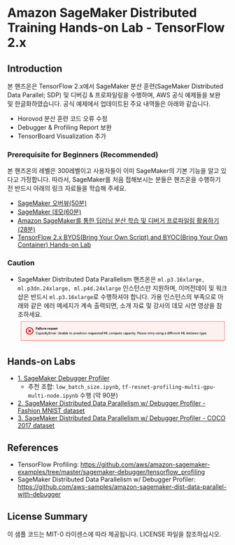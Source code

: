 # Amazon SageMaker Distributed Training Hands-on Lab - TensorFlow 2.x

## Introduction
본 핸즈온은 TensorFlow 2.x에서 SageMaker 분산 훈련(SageMaker Distributed Data Parallel; SDP) 및 디버깅 & 프로파일링을 수행하며, AWS 공식 예제들을 보완 및 한글화하였습니다. 공식 예제에서 업데이트된 주요 내역들은 아래와 같습니다.
- Horovod 분산 훈련 코드 오류 수정
- Debugger & Profiling Report 보완
- TensorBoard Visualization 추가

### Prerequisite for Beginners (Recommended)
본 핸즈온의 레벨은 300레벨이고 사용자들이 이미 SageMaker의 기본 기능을 알고 있다고 가정합니다. 따라서, SageMaker를 처음 접해보시는 분들은 핸즈온을 수행하기 전 반드시 아래의 링크 자료들을 학습해 주세요.  
- [SageMaker 오버뷰(50분)](https://www.youtube.com/watch?v=jF2BN98KBlg)
- [SageMaker 데모(60분)](https://www.youtube.com/watch?v=miIVGlq6OUk)
- [Amazon SageMaker를 통한 딥러닝 분산 학습 및 디버거 프로파일링 활용하기(28분)](https://www.youtube.com/watch?v=lsTtoACAPj4)
- [TensorFlow 2.x BYOS(Bring Your Own Script) and BYOC(Bring Your Own Container) Hands-on Lab](https://github.com/daekeun-ml/sagemaker-byos-byoc)

### Caution 
- SageMaker Distributed Data Parallelism 핸즈온은 `ml.p3.16xlarge, ml.p3dn.24xlarge, ml.p4d.24xlarge` 인스턴스만 지원하며, 이머전데이 및 워크샵은 반드시 `ml.p3.16xlarge`로 수행하셔야 합니다. 가용 인스턴스의 부족으로 아래와 같은 에러 메세지가 계속 출력되면, 소개 자료 및 강사의 데모 시연 영상을 참조하세요. 
![error](./images/error.png)

## Hands-on Labs
- [1. SageMaker Debugger Profiler](1.profiling)
  - 추천 조합: `low_batch_size.ipynb`, `tf-resnet-profiling-multi-gpu-multi-node.ipynb` 수행 (약 90분)
- [2. SageMaker Distributed Data Parallelism w/ Debugger Profiler - Fashion MNIST dataset](2.sdp-with-debugger-fashion-mnist)
- [3. SageMaker Distributed Data Parallelism w/ Debugger Profiler - COCO 2017 dataset](3.sdp-with-debugger-maskrcnn)
  
## References
- TensorFlow Profiling: https://github.com/aws/amazon-sagemaker-examples/tree/master/sagemaker-debugger/tensorflow_profiling 
- SageMaker Distributed Data Parallelism w/ Debugger Profiler: https://github.com/aws-samples/amazon-sagemaker-dist-data-parallel-with-debugger

## License Summary
이 샘플 코드는 MIT-0 라이센스에 따라 제공됩니다. LICENSE 파일을 참조하십시오.
